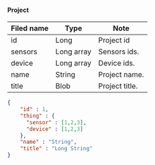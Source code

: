 #### Project
Filed name | Type | Note
------------ | ------------- | -------------
id | Long | Project id
sensors | Long array | Sensors ids.
device | Long array | Device ids.
name | String | Project name.
title | Blob | Project title.

```json
{
    "id" : 1,
    "thing" : {
      "sensor" : [1,2,3],
      "device" : [1,2,3]
    },
    "name" : "String",
    "title" : "Long String"
}

```
